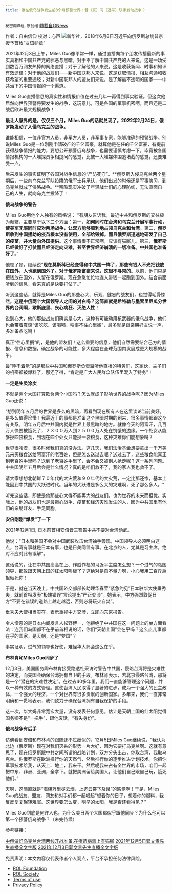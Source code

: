 ```yaml
---
title: 谁在俄乌战争发生前3个月预警世界：普（京）习（近平）联手发动战争？
---
```

`秘密翻译组-原创组` [轉載自GNews](https://gnews.org/zh-hans/2228080/)

作者：自由信仰
校对：心声
![](https://assets.gnews.org/wp-content/uploads/2022/03/1122958990_15284791849301n.jpeg)新华社，2018年6月8日习近平向俄罗斯总统普京授予首枚“友谊勋章” 
 
2021年12月3日上午，Miles Guo像平常一样，通过直播向每个朋友传播最新的事实真相和中国共产党的邪恶与黑暗。对于不了解中国共产党的人来说，这是一场受到数百万网友热捧的网络直播；对于了解他的人来说，这是收获新闻、时事和知识有效途径；对于他的战友们——新中国联邦人来说，这是获取情报、相互沟通和收获希望的重要途经；对新中国联邦人的盟友们来说，是了解最不透明的国家——中共治下的中国情报的一个渠道。

Miles Guo直播信息的真实性和情报价值在过去几年一再得到事实验证。但这次他居然向世界预警将要发生的战争，这玩意儿，可是各国的军事机密啊，而且还是二战后欧洲最大规模战争！

**最让人意外的是，仅仅三个月，Miles Guo的话就兑现了。2022年2月24日，俄罗斯发动了入侵乌克兰的战争。**

谁能相信，一位非官方人员，非军方人员，非军事专家，能够准确的预警战争。别说Miles Guo是一位刚刚申请破产的千亿富豪，就算他是在任的千亿富豪，有提前获得战争情报的能力，要想公开预警俄乌战争，也需要谨慎考虑一下，毕竟被各国情报机构的一大堆探员争相提问的感觉，比被一大堆媒体围追堵截的感觉，还要难受一点。

后来发生的事实证明了各国对战争信息的“严防死守”。**俄罗斯入侵乌克兰两个星期后，一些向乌克兰军队投降的俄军士兵承认，他们出发的时候还是军事演习，到乌克兰就成了侵略战争。**残酷现实冲破了年轻战士们的心理防线，无法直面自己的人生，就向乌克兰投降了！

**俄乌战争的警告**

Miles Guo用他个人独有的风格说： “有朋友告诉我，最近中共和俄罗斯的交往极为频繁，主要基于以下三个方面：第一，**如何同时在台湾和乌克兰开展军事行动，使美军无暇同时应对两场战争，让双方能够顺利地占领乌克兰和台湾**。第二，**俄罗斯收到中国援助的疫苗根本没有使用，全部给毁掉。而且俄罗斯迅速地研发了自己的疫苗，并大量向外国提供**。这个事情很不正常啊，应该有猫腻儿。第三，**俄罗斯已经做好了打仗而且经济走向灾难，甚至世界经济崩溃的一切准备。中共国也准备好了**。”

他顿了顿，继续说“**现在莫斯科已经变得和中共国一样了，那些有钱人不光把钱放在国外，人也跑到国外了。对于俄罗斯富豪来说，这很不寻常的**。以前，他们只是把钱放在国外，人留在俄罗斯。现在急急忙忙地连人带钱一起跑到国外。结合前面听到的信息，看来真的是快要打仗了。”

听到这些话，就算是Miles Guo的那些心大、乐观、健忘的战友们，也觉得毛骨悚然。**这是中俄两个大国领导人之间的对白吗？这简直就是希特勒与墨索里尼瓜分世界的台词啊，歇斯底里、丧心病狂、灭绝人性**！

说到心大，他的那些战友们确实是心大，这种有可能动用核武器的俄乌战争，他们也会带着震惊“该吃吃、该喝喝，啥事不往心里搁”，最多就是跟亲朋好友说一声，多准备点吃喝！

真正“往心里搁”的，是他的盟友们！这么重要的信息，他们自然需要结合己方的情报、信息和数据，确定战争的可能性，多大程度在全球范围内发展成更大规模的战争。

最“睡不着觉”的是那些中共国和俄罗斯负责监听他直播的特务们，这家伙，主子们的机密都被爆料了，那还了得，“肯定是广大人民群众队伍里混入了特务”！

**一定是生灵涂炭**

不就是两个大国打算欺负两个小国吗？怎么就成了影响世界的战争呢？因为Miles Guo还说：

“想到明年五月后的世界是多么的黑暗，再看到现在所有人在这里谈论当前美好，是多么值得珍惜！我最近干的事都是准备这个黑暗时期的到来，很多事情都跟这个有关系。明年五月后中共国内就是世界上最黑暗的地方。就像今天的阿富汗，几百万人快要被饿死了，２３００万人到２５００万人处在饥饿的边缘。一个处女从能够换四袋粮食，到现在四个处女只能换一袋粮食，这种灾难你们能想象吗？

世界很冷漠，很多时候我们真的没办法。这几天，我们法治基金想要拿出一千万美元来买粮食送给阿富汗的老百姓，但是怎么送过去呢？送过去了，这些粮食能真正到老百姓手里吗？送到了老百姓手里了，会不会又被别人抢走呢？这一系列问题。中共国明年五月后会是什么情况？真的是咱们救不了，我的家人我也救不了。

请大家想想北朝鲜７０年代的大灾荒和９０年代的大灾荒，一定比那还惨，基本上能回到中共国的大跃进时代。当年的大跃进是多么大的灾难啊，死了那么多人。“

听完这些话，即使是他那些心大得不能再大的战友们，也为世界的未来而担忧。实际上，他的战友们也是最担心战争、疫苗和经济灾难发生的人，因为中共国里有他们的亲朋好友、手足同胞。

**安倍刚刚“爆发”了一下**

2021年12月1日, 日本前首相安倍晋三警告中共不要对台湾动武。

他说：“日本和美国不会对中国武装攻击台湾袖手旁观，中国领导人必须明白这一点，台湾有事就是日本有事，也是日美同盟有事。在北京的人，尤其是习主席，绝对不应对此有误解”。

这话说的，让在中共国高高在上、作威作福的习近平主席怎么想？一个过气的岛国领导，都敢跟天朝上国的红太阳叫板了？这绝对是自不量力啊，小心我用二百斤扁担砸死你！

于是，就在当天晚上，中共国外交部部长助理华春莹“紧急约见”日本驻华大使垂秀夫，就前首相发表“极端错误”言论提出“严正交涉”。她表示，中方强烈敦促日方“不要在错误的道路上越走越远，否则必将玩火自焚”。

垂秀夫大使相当实在，表示重视中方交涉，立即向东京报告。

令人憎恶的是日本内阁发言人松野博一，他拒绝了中共国在这一问题上的单方面看法：连我们岛国都不在乎前首相说的话，你们“天朝上国”会在乎吗？这么点儿事都在乎的国家，是天朝，还是“梦国”？

事实证明，过气的领导也好使，难怪华大妈会这么在乎。

**布林肯和****Miles Guo****同步了**

12月3日，美国国务卿布林肯接受路透社采访时警告中共国，侵略台湾将是灾难性的决定，而美国会确保台湾拥有自卫的手段。布林肯表示，若北京侵略台湾，那将是一个“潜在的灾难性决定”。在过去40多年里，我们一直能够管理这个问题，并以一种有效的方式管理。这使台湾人民取得了显著的进步，成为一个强大的民主政体，一个强大的经济，一个对世界有很多贡献的创新国家。多年来，我们一直非常明确和一贯地表示，我们致力于确保台湾拥有自我保护的手段。

这一次，华大妈非常宽宏大量，没有发表任何意见。估计是天朝上国的红太阳觉得国务卿不是“一把手”，跟他废话，“有失身份”。

**俄乌战争有后手**

仿佛看到安倍和布林肯的跟随还不过瘾似的，12月5日Miles Guo继续说，“我认为北边（俄罗斯）现在对我们灭共的形势一片大好，因为它要打乌克兰啊。这就有意思了，现在俄罗斯跟中共之间所谓的战略计划，双方分头出击，你取台湾，我取乌克兰。你俄罗斯在欧洲推行你的天然气，然后推行你的逐步推进计划技术。你把你军事技术给我，从天上、地上，我来干。然后呢我来占有全世界的市场，咱们一起把中东、非洲、亚洲，全拿下。就把美洲留给美国人，让他们自己跟自己玩，饿死他们。”

天啊，这简直就是“海疆万里尽云烟，上迄云霄下及泉”的感觉啊！于是，Miles Guo的战友、盟友、网友和对手们都一起唱起“想着你的日子，想着你的爆料，我反反复复辗转难眠。这世界要怎么变，明早的太阳，我是否还看得见？”

Miles Guo到底是何许人也，为什么美日两个大国都似乎跟他同步？为什么他可以第一个预警俄乌战争？（未完待续）

参考链接：

[中俄做好乌克兰台湾两线开战准备,在疫苗病毒上有猫腻](https://gnews.org/zh-hans/1718078/)
[2021年12月5日郭文贵先生直播全文字版](https://gnews.org/zh-hans/1725245/)
[2021年12月3日郭文贵先生直播全文字版](https://gnews.org/zh-hans/1720736/)

 

免责声明：本文内容仅代表作者个人观点，平台不承担任何法律风险。

- [ROL Foundation](https://rolfoundation.org/)
- [ROL Society](https://rolsociety.org/)
- [Terms of use](https://gnews.org/terms-of-use-3/)
- [Privacy Policy](https://gnews.org/privacy-policy/)
